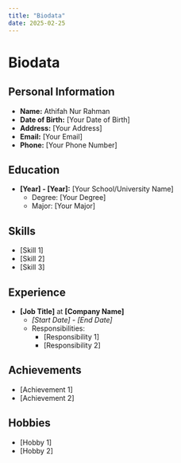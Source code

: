 ```yaml
---
title: "Biodata"
date: 2025-02-25
---
```


# Biodata

## Personal Information
- **Name:** Athifah Nur Rahman
- **Date of Birth:** [Your Date of Birth]
- **Address:** [Your Address]
- **Email:** [Your Email]
- **Phone:** [Your Phone Number]

## Education
- **[Year] - [Year]:** [Your School/University Name]
  - Degree: [Your Degree]
  - Major: [Your Major]

## Skills
- [Skill 1]
- [Skill 2]
- [Skill 3]

## Experience
- **[Job Title]** at **[Company Name]**
  - *[Start Date] - [End Date]*
  - Responsibilities:
    - [Responsibility 1]
    - [Responsibility 2]

## Achievements
- [Achievement 1]
- [Achievement 2]

## Hobbies
- [Hobby 1]
- [Hobby 2]

```
